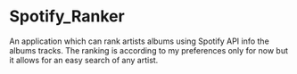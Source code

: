 # Spotify_Ranker
An application which can rank artists albums using Spotify API info the albums tracks. The ranking is according to my preferences only for now but it allows for an easy search of any artist.
